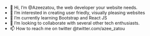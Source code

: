 - 👋 Hi, I’m @Azeezatou, the web developer your website needs.
- 👀 I’m interested in creating user friedly, visually pleasing websites
- 🌱 I’m currently learning Bootstrap and React JS
- 💞️ I’m looking to collaborate with several other tech enthusiasts. 
- 📫 How to reach me on twitter @twitter.com/azee_zatou

<!---
Azeezatou/Azeezatou is a ✨ special ✨ repository because its `README.md` (this file) appears on your GitHub profile.
You can click the Preview link to take a look at your changes.
--->
